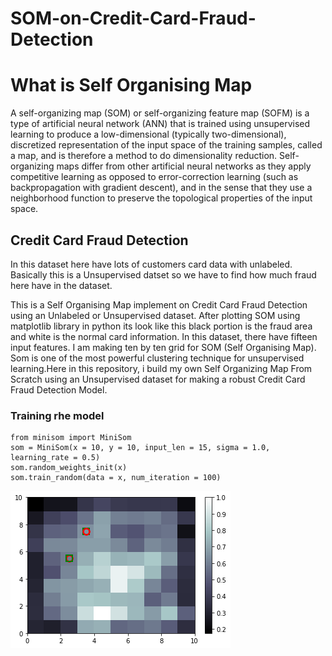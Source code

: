 # SOM-on-Credit-Card-Fraud-Detection

<h1>What is Self Organising Map</h1>

<p>A self-organizing map (SOM) or self-organizing feature map (SOFM) is a type of artificial neural network (ANN) that is trained using unsupervised learning to produce a low-dimensional (typically two-dimensional), discretized representation of the input space of the training samples, called a map, and is therefore a method to do dimensionality reduction. Self-organizing maps differ from other artificial neural networks as they apply competitive learning as opposed to error-correction learning (such as backpropagation with gradient descent), and in the sense that they use a neighborhood function to preserve the topological properties of the input space.</p>

<h2>Credit Card Fraud Detection</h2>

In this dataset here have lots of customers card data with unlabeled. Basically this is a Unsupervised datset so we have to find how much fraud here have in the dataset.


This is a Self Organising Map implement on Credit Card Fraud  Detection using an Unlabeled or Unsupervised dataset.
After plotting SOM using matplotlib library in python its look like this black portion is the fraud area and white is the normal card information. In this dataset, there have fifteen input features. I am making ten by ten grid for SOM (Self Organising Map). Som is one of the most powerful clustering technique for unsupervised learning.Here in this repository, i build my own Self Organizing Map From Scratch using an Unsupervised dataset for making a robust Credit Card Fraud Detection Model.

<h3>Training rhe model</h3>

```
from minisom import MiniSom
som = MiniSom(x = 10, y = 10, input_len = 15, sigma = 1.0, learning_rate = 0.5)
som.random_weights_init(x)
som.train_random(data = x, num_iteration = 100)

```
<img src="Images/download.png">
